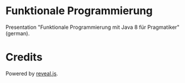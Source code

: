 # Funktionale Programmierung

Presentation "Funktionale Programmierung mit Java 8 für Pragmatiker" (german).

# Credits

Powered by [reveal.js](http://lab.hakim.se/reveal-js/#/).
